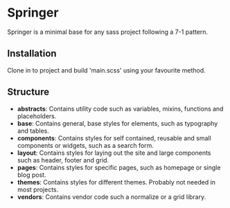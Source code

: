 # Springer

Springer is a minimal base for any sass project following a 7-1 pattern.

## Installation

Clone in to project and build 'main.scss' using your favourite method.

## Structure

- **abstracts**: Contains utility code such as variables, mixins, functions and placeholders.
- **base**: Contains general, base styles for elements, such as typography and tables.
- **components**: Contains styles for self contained, reusable and small components or widgets, such as a search form.
- **layout**: Contains styles for laying out the site and large components such as header, footer and grid.
- **pages**: Contains styles for specific pages, such as homepage or single blog post.
- **themes**: Contains styles for different themes. Probably not needed in most projects.
- **vendors**: Contains vendor code such a normalize or a grid library.